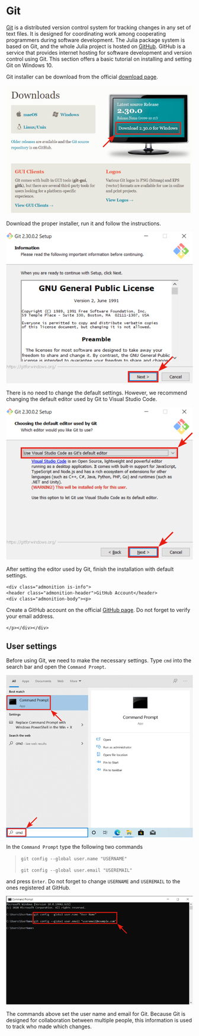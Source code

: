 # Git

[Git](https://git-scm.com/) is a distributed version control system for tracking changes in any set of text files. It is designed for coordinating work among cooperating programmers during software development. The Julia package system is based on Git, and the whole Julia project is hosted on [GitHub](https://github.com/). GitHub is a service that provides internet hosting for software development and version control using Git. This section offers a basic tutorial on installing and setting Git on Windows 10.

Git installer can be download from the official [download page](https://git-scm.com/downloads).

![](gitinstall_1.png)

Download the proper installer, run it and follow the instructions.

![](gitinstall_2.png)

There is no need to change the default settings. However, we recommend changing the default editor used by Git to Visual Studio Code.

![](gitinstall_3.png)

After setting the editor used by Git, finish the installation with default settings.

```@raw html
<div class="admonition is-info">
<header class="admonition-header">GitHub Account</header>
<div class="admonition-body"><p>
```
Create a GitHub account on the official [GitHub page](https://github.com/). Do not forget to verify your email address.
```@raw html
</p></div></div>
```

## User settings

Before using Git, we need to make the necessary settings. Type `cmd` into the search bar and open the `Command Prompt`.

![](juliapath_7.png)

In the `Command Prompt` type the following two commands

> `git config --global user.name "USERNAME"`
>
> `git config --global user.email "USEREMAIL"`

and press `Enter`. Do not forget to change `USERNAME` and `USEREMAIL` to the ones registered at GitHub.

![](gitsettings_1.png)

The commands above set the user name and email for Git. Because Git is designed for collaboration between multiple people, this information is used to track who made which changes.
